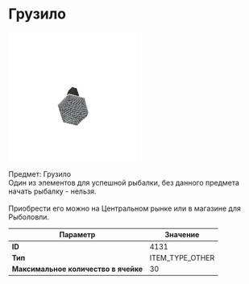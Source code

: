 # Грузило

![Item Image](../img/4131.webp?raw=true)

Предмет: Грузило<br>Один из элементов для успешной рыбалки, без данного предмета начать рыбалку - нельзя.<br><br>Приобрести его можно на Центральном рынке или в магазине для Рыболовли.


| Параметр | Значение |
|----------|----------|
| **ID** | 4131 |
| **Тип** | ITEM_TYPE_OTHER |
| **Максимальное количество в ячейке** | 30 |

